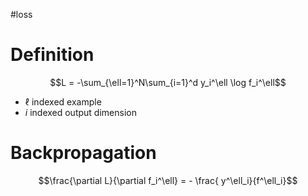 #loss

# Definition
$$L = -\sum_{\ell=1}^N\sum_{i=1}^d y_i^\ell \log f_i^\ell$$
- $\ell$ indexed example
- $i$ indexed output dimension

# Backpropagation
$$\frac{\partial L}{\partial f_i^\ell} = - \frac{ y^\ell_i}{f^\ell_i}$$
